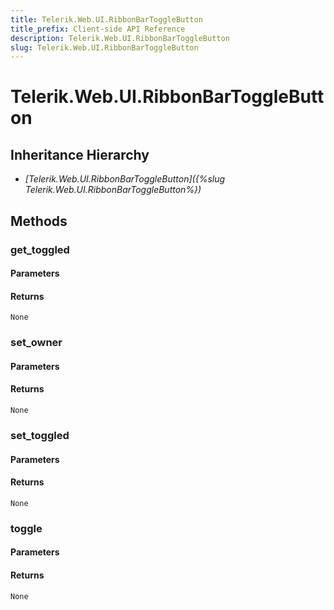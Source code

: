 ```yaml
---
title: Telerik.Web.UI.RibbonBarToggleButton
title_prefix: Client-side API Reference
description: Telerik.Web.UI.RibbonBarToggleButton
slug: Telerik.Web.UI.RibbonBarToggleButton
---
```


# Telerik.Web.UI.RibbonBarToggleButton  

## Inheritance Hierarchy

* *[Telerik.Web.UI.RibbonBarToggleButton]({%slug Telerik.Web.UI.RibbonBarToggleButton%})*


## Methods

###  get_toggled

#### Parameters

#### Returns

`None` 

### set_owner

#### Parameters

#### Returns

`None` 

### set_toggled

#### Parameters

#### Returns

`None` 

### toggle

#### Parameters

#### Returns

`None` 



